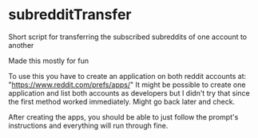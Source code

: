 # subredditTransfer
Short script for transferring the subscribed subreddits of one account to another

Made this mostly for fun

To use this you have to create an application on both reddit accounts at: "https://www.reddit.com/prefs/apps/"
It might be possible to create one application and list both accounts as developers but I didn't try that since the first method 
worked immediately. Might go back later and check.

After creating the apps, you should be able to just follow the prompt's instructions and everything will run through fine.
